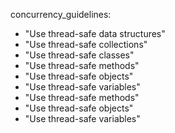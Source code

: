concurrency_guidelines:
  - "Use thread-safe data structures"
  - "Use thread-safe collections"
  - "Use thread-safe classes"
  - "Use thread-safe methods"
  - "Use thread-safe objects"
  - "Use thread-safe variables"
  - "Use thread-safe methods"
  - "Use thread-safe objects"
  - "Use thread-safe variables"

